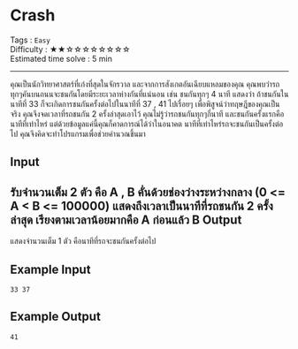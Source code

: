 Crash
====================
Tags : `Easy`<br>
Difficulty : &#9733;&#9733;&#9734;&#9734;&#9734;&#9734;&#9734;&#9734;&#9734;&#9734;<br>
Estimated time solve : 5 min<br>

- - -

คุณเป็นนักวิทยาศาสตร์ที่เก่งที่สุดในจักรวาล และจากการสังเกตอันเฉียบแหลมของคุณ คุณพบว่ารถทุกๆคันบนถนนจะชนกันโดยมีระยะเวลาห่างกันที่แน่นอน เช่น ชนกันทุกๆ 4 นาที แสดงว่า ถ้าชนกันในนาทีที่ 33 ก็จะเกิดการชนกันครั้งต่อไปในนาทีที่ 37 , 41 ไปเรื่อยๆ เพื่อพิสูจน์ว่าทฤษฎีของคุณเป็นจริง คุณจึงจดเวลาที่รถชนกัน 2 ครั้งล่าสุดเอาไว้ คุณไม่รู้ว่ารถชนกันทุกๆกี่นาที และชนกันครั้งแรกคือนาทีที่เท่าไหร่ แต่ด้วยข้อมูลแค่นี้คุณก็คาดการณ์ได้ว่าในอนาคต นาทีที่เท่าไหร่รถจะชนกันเป็นครั้งต่อไป คุณจึงคิดจะทำโปรแกรมเพื่อช่วยคำนวณขึ้นมา

Input
-----
รับจำนวนเต็ม 2 ตัว คือ A , B คั่นด้วยช่องว่างระหว่างกลาง (0 <= A < B <= 100000)  แสดงถึงเวลาเป็นนาทีที่รถชนกัน 2 ครั้งล่าสุด เรียงตามเวลาน้อยมากคือ A ก่อนแล้ว B
Output
------
แสดงจำนวนเต็ม 1 ตัว คือนาทีที่รถจะชนกันครั้งต่อไป

Example Input
-------
```
33 37
```

Example Output
-------------
```
41
```